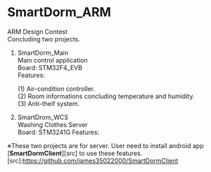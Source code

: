 # SmartDorm_ARM
ARM Design Contest  
Concluding two projects.  
  
1. SmartDorm_Main  
  Main control application  
  Board: STM32F4_EVB  
  Features:   
  
      (1) Air-condition controller.   
      (2) Room informations concluding temperature and humidity.    
      (3) Anti-theif system.    
  
2. SmartDrom_WCS  
  Washing Clothes Server  
  Board: STM3241G 
  Features:
    
※These two projects are for server. User need to install android app [**SmartDormClient**][src] to use these features.
[src]:https://github.com/james35022000/SmartDormClient
